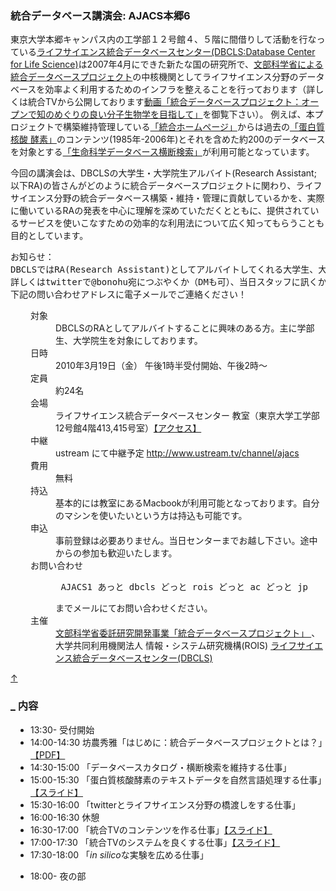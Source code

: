 <h3> 統合データベース講演会: AJACS本郷6  </h3>
<p>東京大学本郷キャンパス内の工学部１２号館４、５階に間借りして活動を行なっている<a href="http://dbcls.rois.ac.jp/" rel="nofollow">ライフサイエンス統合データベースセンター(DBCLS:Database Center for Life Science)</a>は2007年4月にできた新たな国の研究所で、<a href="http://lifesciencedb.mext.go.jp/" rel="nofollow">文部科学省による統合データベースプロジェクト</a>の中核機関としてライフサイエンス分野のデータベースを効率よく利用するためのインフラを整えることを行っております（詳しくは統合TVから公開しております<a href="http://togotv.dbcls.jp/20091221.html#p01" rel="nofollow">動画「統合データベースプロジェクト：オープンで知のめぐりの良い分子生物学を目指して」</a>を御覧下さい）。
例えば、本プロジェクトで構築維持管理している<a href="http://lifesciencedb.jp/" rel="nofollow">「統合ホームページ」</a>からは過去の<a href="http://www.kyoritsu-pub.co.jp/pne/" rel="nofollow">「蛋白質 核酸 酵素」</a>のコンテンツ(1985年-2006年)とそれを含めた約200のデータベースを対象とする<a href="http://lifesciencedb.jp/dbsearch/" rel="nofollow">「生命科学データベース横断検索」</a>が利用可能となっています。</p>
<p>今回の講演会は、DBCLSの大学生・大学院生アルバイト(Research Assistant; 以下RA)の皆さんがどのように統合データベースプロジェクトに関わり、ライフサイエンス分野の統合データベース構築・維持・管理に貢献しているかを、実際に働いているRAの発表を中心に理解を深めていただくとともに、提供されているサービスを使いこなすための効率的な利用法について広く知ってもらうことも目的としています。</p>
<pre>お知らせ：
DBCLSではRA(Research Assistant)としてアルバイトしてくれる大学生、大学院生を募集しております。
詳しくはtwitterで@bonohu宛につぶやくか（DMも可）、当日スタッフに訊くか、
下記の問い合わせアドレスに電子メールでご連絡ください！</pre>

<dl class="list1" style="padding-left:16px;margin-left:16px"><dt>対象</dt>
<dd>DBCLSのRAとしてアルバイトすることに興味のある方。主に学部生、大学院生を対象にしております。</dd>
<dt>日時</dt>
<dd>2010年3月19日（金） 午後1時半受付開始、午後2時～</dd>
<dt>定員</dt>
<dd>約24名</dd>
<dt>会場</dt>
<dd>ライフサイエンス統合データベースセンター 教室（東京大学工学部12号館4階413,415号室）<a href="http://dbcls.rois.ac.jp/access/" rel="nofollow">【アクセス】</a></dd>
<dt>中継</dt>
<dd>ustream にて中継予定 <a href="http://www.ustream.tv/channel/ajacs" rel="nofollow">http://www.ustream.tv/channel/ajacs</a></dd>
<dt>費用</dt>
<dd>無料</dd>
<dt>持込</dt>
<dd>基本的には教室にあるMacbookが利用可能となっております。自分のマシンを使いたいという方は持込も可能です。</dd>
<dt>申込</dt>
<dd>事前登録は必要ありません。当日センターまでお越し下さい。途中からの参加も歓迎いたします。</dd>
<dt>お問い合わせ</dt>
<dd>
<pre> AJACS1 あっと dbcls どっと rois どっと ac どっと jp</pre>
までメールにてお問い合わせください。</dd>
<dt>主催</dt>
<dd>
<a href="http://lifesciencedb.mext.go.jp/" rel="nofollow">文部科学省委託研究開発事業「統合データベースプロジェクト」 </a>、大学共同利用機関法人 情報・システム研究機構(ROIS) <a href="http://DBCLS.rois.ac.jp/" rel="nofollow">ライフサイエンス統合データベースセンター(DBCLS)</a></dd></dl>

<div class="jumpmenu"><a href="#navigator">&uarr;</a></div><h3 id="content_1_1"><a id="pad5b736" href="http://MotDB.DBCLS.jp/?AJACS17#pad5b736" title="pad5b736">_</a> 内容  </h3>
<ul class="list1" style="padding-left:16px;margin-left:16px"><li>13:30- 受付開始</li>
<li>14:00-14:30 坊農秀雅「はじめに：統合データベースプロジェクトとは？」<a href="http://motdb.dbcls.jp/?plugin=attach&amp;pcmd=open&amp;file=100319bono.pdf&amp;refer=AJACS17" rel="nofollow">【PDF】</a></li>
<li>14:30-15:00 「データベースカタログ・横断検索を維持する仕事」</li>
<li>15:00-15:30 「蛋白質核酸酵素のテキストデータを自然言語処理する仕事」<a href="http://www.slideshare.net/syou6162/syou6162-dbcls-3481925" rel="nofollow">【スライド】 </a></li>
<li>15:30-16:00 「twitterとライフサイエンス分野の橋渡しをする仕事」</li>
<li>16:00-16:30  休憩</li>
<li>16:30-17:00 「統合TVのコンテンツを作る仕事」<a href="http://www.slideshare.net/yag_ays/ajacs17" rel="nofollow">【スライド】 </a></li>
<li>17:00-17:30 「統合TVのシステムを良くする仕事」<a href="http://www.slideshare.net/ybenjo/ajacs17-3491260" rel="nofollow">【スライド】 </a></li>
<li>17:30-18:00 「<em>in silico</em>な実験を広める仕事」</li></ul>
<ul class="list1" style="padding-left:16px;margin-left:16px"><li>18:00- 夜の部</li></ul>
